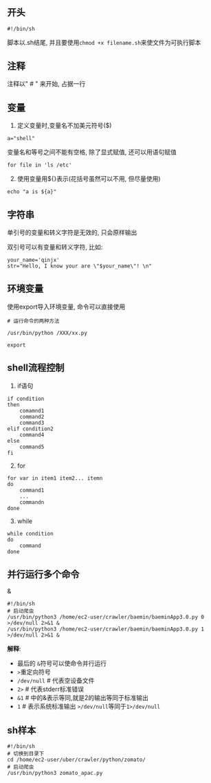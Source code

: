 # 

## 开头

```
#!/bin/sh
```

脚本以.sh结尾, 并且要使用```chmod +x filename.sh```来使文件为可执行脚本


## 注释

注释以" # " 来开始, 占据一行

## 变量


1. 定义变量时,变量名不加美元符号($)
``` 
a="shell" 
```
变量名和等号之间不能有空格, 除了显式赋值, 还可以用语句赋值
```
for file in 'ls /etc'
```

2. 使用变量用${}表示(花括号虽然可以不用, 但尽量使用)
```
echo "a is ${a}"
```

## 字符串

单引号的变量和转义字符是无效的, 只会原样输出

双引号可以有变量和转义字符, 比如:   
```
your_name='qinjx'
str="Hello, I know your are \"$your_name\"! \n"
```


## 环境变量

使用export导入环境变量, 命令可以直接使用

```
# 运行命令的两种方法

/usr/bin/python /XXX/xx.py

export

```

## shell流程控制

1. if语句
```
if condition
then
    comamnd1
    command2
    command3
elif condition2
    command4
else
    command5
fi
```

2. for
```
for var in item1 item2... itemn
do
    command1
    ...
    commandn
done
```

3. while
```
while condition
do 
    command
done
```

## 并行运行多个命令

& 
```
#!/bin/sh
# 启动爬虫
/usr/bin/python3 /home/ec2-user/crawler/baemin/baeminApp3.0.py 0 >/dev/null 2>&1 &
/usr/bin/python3 /home/ec2-user/crawler/baemin/baeminApp3.0.py 1 >/dev/null 2>&1 &
```
**解释**:
- 最后的 `&`符号可以使命令并行运行
- `>`重定向符号
- `/dev/null`  # 代表空设备文件
- `2>`  # 代表stderr标准错误
- `&1` # 中的&表示等同,就是2的输出等同于标准输出
- `1`  # 表示系统标准输出  `>/dev/null`等同于`1>/dev/null`




## sh样本

```
#!/bin/sh
# 切换到目录下
cd /home/ec2-user/uber/crawler/python/zomato/
# 启动爬虫
/usr/bin/python3 zomato_apac.py
```

